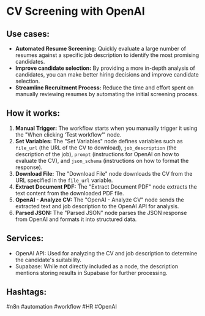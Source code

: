 # CV Screening with OpenAI

## Use cases:
- **Automated Resume Screening:** Quickly evaluate a large number of resumes against a specific job description to identify the most promising candidates.
- **Improve candidate selection:** By providing a more in-depth analysis of candidates, you can make better hiring decisions and improve candidate selection.
- **Streamline Recruitment Process:** Reduce the time and effort spent on manually reviewing resumes by automating the initial screening process.

## How it works:
1. **Manual Trigger:** The workflow starts when you manually trigger it using the "When clicking ‘Test workflow’" node.
2. **Set Variables:** The "Set Variables" node defines variables such as `file_url` (the URL of the CV to download), `job_description` (the description of the job), `prompt` (instructions for OpenAI on how to evaluate the CV), and `json_schema` (instructions on how to format the response).
3. **Download File:** The "Download File" node downloads the CV from the URL specified in the `file_url` variable.
4. **Extract Document PDF:** The "Extract Document PDF" node extracts the text content from the downloaded PDF file.
5. **OpenAI - Analyze CV:** The "OpenAI - Analyze CV" node sends the extracted text and job description to the OpenAI API for analysis.
6. **Parsed JSON:** The "Parsed JSON" node parses the JSON response from OpenAI and formats it into structured data.

## Services:
- OpenAI API: Used for analyzing the CV and job description to determine the candidate's suitability.
- Supabase: While not directly included as a node, the description mentions storing results in Supabase for further processing.
## Hashtags:
#n8n #automation #workflow #HR #OpenAI
